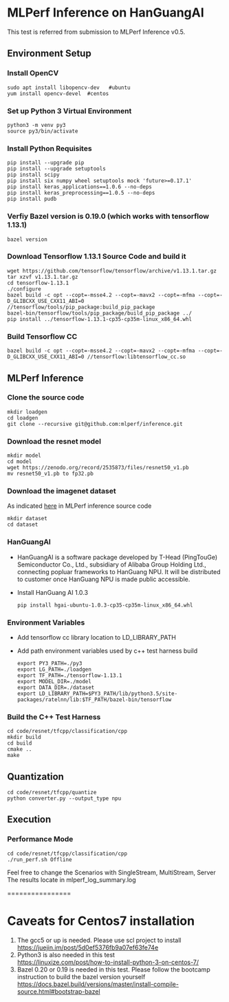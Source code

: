 # MLPerf Inference on HanGuangAI 
This test is referred from submission to MLPerf Inference v0.5. 

## Environment Setup

### Install OpenCV
   ```
   sudo apt install libopencv-dev   #ubuntu
   yum install opencv-devel  #centos
   ```   
### Set up Python 3 Virtual Environment
   ```
   python3 -m venv py3
   source py3/bin/activate
   ```
   
### Install Python Requisites
   ```
   pip install --upgrade pip
   pip install --upgrade setuptools
   pip install scipy
   pip install six numpy wheel setuptools mock 'future>=0.17.1'
   pip install keras_applications==1.0.6 --no-deps
   pip install keras_preprocessing==1.0.5 --no-deps
   pip install pudb  
   ```

### Verfiy Bazel version is 0.19.0 (which works with tensorflow 1.13.1)

   ``` 
   bazel version
   ```

### Download Tensorflow 1.13.1 Source Code and build it
   ``` 
   wget https://github.com/tensorflow/tensorflow/archive/v1.13.1.tar.gz
   tar xzvf v1.13.1.tar.gz
   cd tensorflow-1.13.1
   ./configure
   bazel build -c opt --copt=-msse4.2 --copt=-mavx2 --copt=-mfma --copt=-D_GLIBCXX_USE_CXX11_ABI=0 //tensorflow/tools/pip_package:build_pip_package
   bazel-bin/tensorflow/tools/pip_package/build_pip_package ../
   pip install ../tensorflow-1.13.1-cp35-cp35m-linux_x86_64.whl
   ```

### Build Tensorflow CC

   ``` 
   bazel build -c opt --copt=-msse4.2 --copt=-mavx2 --copt=-mfma --copt=-D_GLIBCXX_USE_CXX11_ABI=0 //tensorflow:libtensorflow_cc.so
   ```

## MLPerf Inference

### Clone the source code

   ``` 
   mkdir loadgen
   cd loadgen
   git clone --recursive git@github.com:mlperf/inference.git 
   ```
### Download the resnet model
  ```
  mkdir model
  cd model
  wget https://zenodo.org/record/2535873/files/resnet50_v1.pb
  mv resnet50_v1.pb to fp32.pb
  ```
### Download the imagenet dataset

As indicated [here](https://github.com/mlperf/inference/tree/master/v0.5/classification_and_detection#datasets) in MLPerf inference source code 
  ```
  mkdir dataset
  cd dataset
  ```
### HanGuangAI

* HanGuangAI is a software package developed by T-Head (PingTouGe) Semiconductor Co., Ltd., subsidiary of Alibaba Group Holding Ltd., connecting popluar frameworks to HanGuang NPU. It will be distributed to customer once HanGuang NPU is made public accessible. 
* Install HanGuang AI 1.0.3
  
    ``` 
    pip install hgai-ubuntu-1.0.3-cp35-cp35m-linux_x86_64.whl
    ```

### Environment Variables
* Add tensorflow cc library location to LD_LIBRARY_PATH
* Add path environment variables used by c++ test harness build

    ``` 
    export PY3_PATH=./py3
    export LG_PATH=./loadgen
    export TF_PATH=./tensorflow-1.13.1
    export MODEL_DIR=./model
    export DATA_DIR=./dataset
    export LD_LIBRARY_PATH=$PY3_PATH/lib/python3.5/site-packages/ratelnn/lib:$TF_PATH/bazel-bin/tensorflow
    ```

### Build the C++ Test Harness
   
    cd code/resnet/tfcpp/classification/cpp
    mkdir build
    cd build
    cmake ..
    make
   

## Quantization
   ```
   cd code/resnet/tfcpp/quantize
   python converter.py --output_type npu
   ```  
    
## Execution
   
### Performance Mode

   ``` 
   cd code/resnet/tfcpp/classification/cpp
   ./run_perf.sh Offline
   ```

Feel free to change the Scenarios with SingleStream, MultiStream, Server
The results locate in mlperf_log_summary.log





================
# Caveats for Centos7 installation
1. The gcc5 or up is needed. Please use scl project to install  
https://juejin.im/post/5d0ef5376fb9a07ef63fe74e  
2. Python3 is also needed in this test  
https://linuxize.com/post/how-to-install-python-3-on-centos-7/  
3. Bazel 0.20 or 0.19 is needed in this test. Please follow the bootcamp instruction to build the bazel version yourself  
https://docs.bazel.build/versions/master/install-compile-source.html#bootstrap-bazel  
